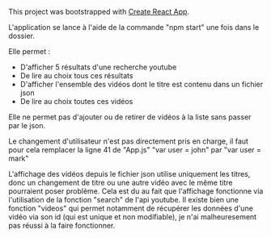 This project was bootstrapped with [Create React App](https://github.com/facebook/create-react-app).

L'application se lance à l'aide de la commande "npm start" une fois dans le dossier.

Elle permet :
- D'afficher 5 résultats d'une recherche youtube
- De lire au choix tous ces résultats
- D'afficher l'ensemble des vidéos dont le titre est contenu dans un fichier json
- De lire au choix toutes ces vidéos

Elle ne permet pas d'ajouter ou de retirer de vidéos à la liste sans passer par le json.

Le changement d'utilisateur n'est pas directement pris en charge, il faut pour cela remplacer la ligne 41 de "App.js" "var user = john" par "var user = mark"

L'affichage des vidéos depuis le fichier json utilise uniquement les titres, donc un changement de titre ou une autre vidéo avec le même titre pourraient poser problème. Cela est du au fait que l'affichage fonctionne via l'utilisation de la fonction "search" de l'api youtube. Il existe bien une fonction "videos" qui permet notamment de récupérer les données d'une vidéo via son id (qui est unique et non modifiable), je n'ai malheuresement pas réussi à la faire fonctionner.
